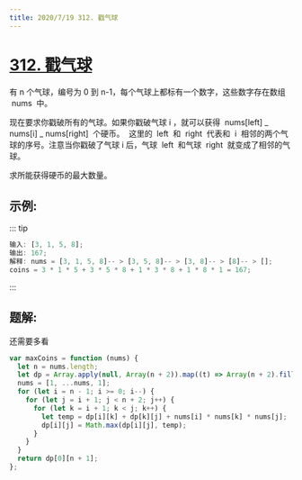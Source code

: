 ```yaml
---
title: 2020/7/19 312. 戳气球
---
```


# [312. 戳气球](https://leetcode-cn.com/problems/burst-balloons/)

有 n 个气球，编号为 0 到 n-1，每个气球上都标有一个数字，这些数字存在数组  nums  中。

现在要求你戳破所有的气球。如果你戳破气球 i ，就可以获得  nums[left] _ nums[i] _ nums[right]  个硬币。  这里的  left  和  right  代表和  i  相邻的两个气球的序号。注意当你戳破了气球 i 后，气球  left  和气球  right  就变成了相邻的气球。

求所能获得硬币的最大数量。

## 示例:

::: tip

```js
输入: [3, 1, 5, 8];
输出: 167;
解释: nums = [3, 1, 5, 8]-- > [3, 5, 8]-- > [3, 8]-- > [8]-- > [];
coins = 3 * 1 * 5 + 3 * 5 * 8 + 1 * 3 * 8 + 1 * 8 * 1 = 167;
```

:::

## 题解:

还需要多看

```js
var maxCoins = function (nums) {
  let n = nums.length;
  let dp = Array.apply(null, Array(n + 2)).map((t) => Array(n + 2).fill(0));
  nums = [1, ...nums, 1];
  for (let i = n - 1; i >= 0; i--) {
    for (let j = i + 1; j < n + 2; j++) {
      for (let k = i + 1; k < j; k++) {
        let temp = dp[i][k] + dp[k][j] + nums[i] * nums[k] * nums[j];
        dp[i][j] = Math.max(dp[i][j], temp);
      }
    }
  }
  return dp[0][n + 1];
};
```
